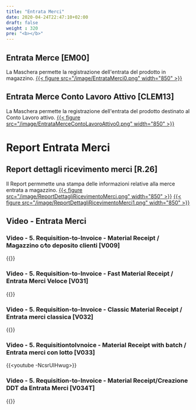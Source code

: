 ```yaml
---
title: "Entrata Merci"
date: 2020-04-24T22:47:10+02:00
draft: false
weight : 320
pre: "<b></b>"
---
```


## Entrata Merce [EM00]
La Maschera permette la registrazione dell'entrata del prodotto in magazzino. 
[{{< figure src="/image/EntrataMerci0.png"  width="850"  >}}](/image/EntrataMerci0.png)
## Entrata Merce Conto Lavoro Attivo [CLEM13]
La Maschera permette la registrazione dell'entrata del prodotto destinato al Conto Lavoro attivo.
[{{< figure src="/image/EntrataMerceContoLavoroAttivo0.png"  width="850"  >}}](/image/EntrataMerceContoLavoroAttivo0.png)

# Report Entrata Merci
## Report dettagli ricevimento merci [R.26]
Il Report permmette una stampa delle informazioni relative alla merce entrata a magazzino.
[{{< figure src="/image/ReportDettagliRicevimentoMerci.png"  width="850"  >}}](/image/ReportDettagliRicevimentoMerci.png)
[{{< figure src="/image/ReportDettagliRicevimentoMerci1.png"  width="850"  >}}](/image/ReportDettagliRicevimentoMerci1.png)

## Video - Entrata Merci
### Video - 5. Requisition-to-Invoice - Material Receipt / Magazzino c⁄to deposito clienti [V009]
{{<youtube P4ZA0B7mBHM>}}

### Video - 5. Requisition-to-Invoice - Fast Material Receipt / Entrata Merci Veloce [V031]
{{<youtube ctUaSJn0pww>}}

### Video - 5. Requisition-to-Invoice - Classic Material Receipt / Entrata merci classica [V032]
{{<youtube yIx0RyzD3hg>}}

### Video - 5. RequisitiontoIvnoice - Material Receipt with batch / Entrata merci con lotto [V033]
{{<youtube -NcsrUIHwug>}}

### Video - 5. Requisition-to-Invoice - Material Receipt/Creazione DDT da Entrata Merci [V034T]
{{<youtube B8fxv0m5WZM>}}


